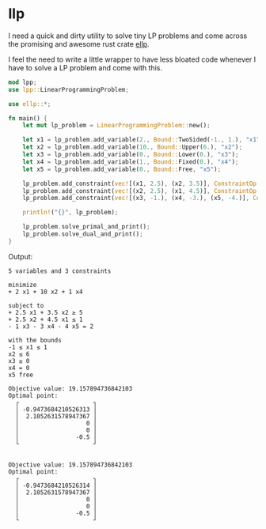 # llp

I need a quick and dirty utility to solve tiny LP problems and come across the promising and awesome rust crate [ellp](https://crates.io/crates/ellp).

I feel the need to write a little wrapper to have less bloated code whenever I have to solve a LP problem and come with this.

```rust
mod lpp; 
use lpp::LinearProgrammingProblem;

use ellp::*;

fn main() {
    let mut lp_problem = LinearProgrammingProblem::new();

    let x1 = lp_problem.add_variable(2., Bound::TwoSided(-1., 1.), "x1");
    let x2 = lp_problem.add_variable(10., Bound::Upper(6.), "x2");
    let x3 = lp_problem.add_variable(0., Bound::Lower(0.), "x3");
    let x4 = lp_problem.add_variable(1., Bound::Fixed(0.), "x4");
    let x5 = lp_problem.add_variable(0., Bound::Free, "x5");

    lp_problem.add_constraint(vec![(x1, 2.5), (x2, 3.5)], ConstraintOp::Gte, 5.);
    lp_problem.add_constraint(vec![(x2, 2.5), (x1, 4.5)], ConstraintOp::Lte, 1.);
    lp_problem.add_constraint(vec![(x3, -1.), (x4, -3.), (x5, -4.)], ConstraintOp::Eq, 2.);

    println!("{}", lp_problem);

    lp_problem.solve_primal_and_print();
    lp_problem.solve_dual_and_print();
}
```

Output:

```
5 variables and 3 constraints

minimize
+ 2 x1 + 10 x2 + 1 x4

subject to
+ 2.5 x1 + 3.5 x2 ≥ 5
+ 2.5 x2 + 4.5 x1 ≤ 1
- 1 x3 - 3 x4 - 4 x5 = 2

with the bounds
-1 ≤ x1 ≤ 1
x2 ≤ 6
x3 ≥ 0
x4 = 0
x5 free

Objective value: 19.157894736842103
Optimal point:
  ┌                     ┐
  │ -0.9473684210526313 │
  │  2.1052631578947367 │
  │                   0 │
  │                   0 │
  │                -0.5 │
  └                     ┘


Objective value: 19.157894736842103
Optimal point:
  ┌                     ┐
  │ -0.9473684210526314 │
  │  2.1052631578947367 │
  │                   0 │
  │                   0 │
  │                -0.5 │
  └                     ┘
```
